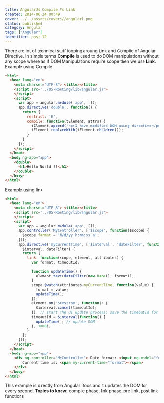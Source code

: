 ```yaml
---
title: AngularJs Compile Vs Link
created: 2014-06-24 00:49
cover: ../../assets/covers//angular1.png
status: published
category: Angular
tags: ["Angular"]
identifier: post_12
---
```

There are lot of technical stuff looping aroung Link and Compile of Angular Directive. In simple terms **Compile** is used to do DOM manipulations without any scope where as if DOM Manipulations require scope then we use **Link**. Example using Compile

```html
<html>
  <head lang="en">
    <meta charset="UTF-8"> <title></title>
    <script src="../05-Routing/lib/angular.js">
    </script>
    <script>
      var app = angular.module('app', []);
      app.directive('double', function() {
        return {
          restrict: 'E',
          compile: function(tElement, attrs) {
            tElement.append('<p>I have modified DOM using directive</p>');
            tElement.replaceWith(tElement.children());
          }
        }
      });
    </script>
  </head>
  <body ng-app="app">
    <double>
      <h1>Hello World !!</h1>
    </double>
  </body>
</html>
```

Example using link

```html
<html>
  <head lang="en">
    <meta charset="UTF-8"> <title></title>
    <script src="../05-Routing/lib/angular.js">
    </script>
    <script>
      var app = angular.module('app', []);
      app.controller('MyController', ['$scope', function($scope) {
        $scope.format = 'M/d/yy h:mm:ss a';
      }]);
      app.directive('myCurrentTime', ['$interval', 'dateFilter', function(
        $interval, dateFilter) {
        return {
          link: function(scope, element, attributes) {
            var format, timeoutId;

            function updateTime() {
              element.text(dateFilter(new Date(), format));
            }
            scope.$watch(attributes.myCurrentTime, function(value) {
              format = value;
              updateTime();
            });
            element.on('$destroy', function() {
              $interval.cancel(timeoutId);
            }); // start the UI update process; save the timeoutId for canceling
            timeoutId = $interval(function() {
              updateTime(); // update DOM
            }, 1000);
          }
        };
      }]);
    </script>
  </head>
  <body ng-app="app">
    <div ng-controller="MyController"> Date format: <input ng-model="format"> <hr/>
        Current time is: <span my-current-time="format"></span>
    </div>
  </body>
</html>
```

This example is directly from Angular Docs and it updates the DOM for every second. **Topics to know:** compile phase, link phase, pre link, post link functions
